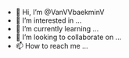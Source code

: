 - 👋 Hi, I’m @VanVVbaekminV
- 👀 I’m interested in ...
- 🌱 I’m currently learning ...
- 💞️ I’m looking to collaborate on ...
- 📫 How to reach me ...

<!---
VanVVbaekminV/VanVVbaekminV is a ✨ special ✨ repository because its `README.md` (this file) appears on your GitHub profile.
You can click the Preview link to take a look at your changes.
--->
